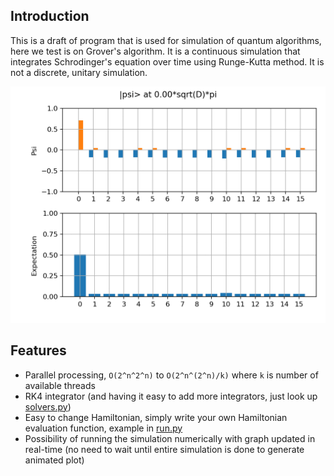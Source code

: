 ## Introduction

This is a draft of program that is used for simulation of quantum algorithms, here we test is on Grover's algorithm. It is a continuous simulation that integrates Schrodinger's equation over time using Runge-Kutta method. It is not a discrete, unitary simulation.

![example](https://github.com/nyuqtl/grover/blob/master/mod1.gif?raw=true "example")

## Features

* Parallel processing, `O(2^n^2^n)` to `O(2^n^(2^n)/k)` where `k` is number of available threads
* RK4 integrator (and having it easy to add more integrators, just look up [solvers.py](./solvers.py))
* Easy to change Hamiltonian, simply write your own Hamiltonian evaluation function, example in [run.py](./run.py#L15-L32)
* Possibility of running the simulation numerically with graph updated in real-time (no need to wait until entire simulation is done to generate animated plot)
